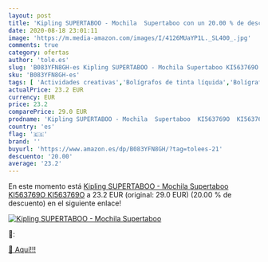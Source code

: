 ```yaml
---
layout: post
title: 'Kipling SUPERTABOO - Mochila  Supertaboo con un 20.00 % de descuento'
date: 2020-08-18 23:01:11
image: 'https://m.media-amazon.com/images/I/4126MUaYP1L._SL400_.jpg'
comments: true
category: ofertas
author: 'tole.es'
slug: 'B083YFN8GH-es Kipling SUPERTABOO - Mochila Supertaboo KI563769O KI563769O'
sku: 'B083YFN8GH-es'
tags: [ 'Actividades creativas','Bolígrafos de tinta líquida','Bolígrafos y recambios','Bolígrafos, lápices y útiles de escritura','Juguetes','Juguetes y juegos','Material de educación infantil','Material de escritura y dibujo para niños','Material escolar y educativo','Mosaicos para niños','Oficina y papelería','Pinturas','Rotuladores de colores para niños','Témperas y pinturas para murales','mochila', ]
actualPrice: 23.2 EUR
currency: EUR
price: 23.2
comparePrice: 29.0 EUR
prodname: 'Kipling SUPERTABOO - Mochila  Supertaboo  KI563769O  KI563769O'
country: 'es'
flag: '🇪🇸'
brand: ''
buyurl: 'https://www.amazon.es/dp/B083YFN8GH/?tag=tolees-21'
descuento: '20.00'
average: '23.2'
---
```


En este momento está [Kipling SUPERTABOO - Mochila  Supertaboo  KI563769O  KI563769O](https://www.amazon.es/dp/B083YFN8GH/?tag=tolees-21) a 23.2 EUR (original: 29.0 EUR) (20.00 %  de descuento) en el siguiente enlace!

[![Kipling SUPERTABOO - Mochila  Supertaboo](https://m.media-amazon.com/images/I/4126MUaYP1L._SL400_.jpg)](https://www.amazon.es/dp/B083YFN8GH/?tag=tolees-21)

🔎:


[🛒 Aquí!!!](https://www.amazon.es/dp/B083YFN8GH/?tag=tolees-21)

